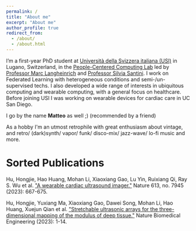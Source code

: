 ```yaml
---
permalink: /
title: "About me"
excerpt: "About me"
author_profile: true
redirect_from: 
  - /about/
  - /about.html
---
```


I’m a first-year PhD student at [Università della Svizzera italiana (USI)](https://www.usi.ch/it) in Lugano, Switzerland, in the [People-Centered Computing Lab](https://pc.inf.usi.ch) led by [Professor Marc Langheinrich](https://pc.inf.usi.ch/team/langheinrich) and [Professor Silvia Santini](https://pc.inf.usi.ch/team/santini).
I work on Federated Learning with heterogeneous conditions and semi-/un-supervised techs.
I also developed a wide range of interests in ubiquitous computing and wearable computing, with a general focus on healthcare.
Before joining USI I was working on wearable devices for cardiac care in UC San Diego.

I go by the name **Matteo** as well ;) (recommended by a friend)

As a hobby I'm an utmost retrophile with great enthusiasm about vintage, and retro/ (dark)synth/ vapor/ funk/ disco-mix/ jazz-wave/ lo-fi music and more.


Sorted Publications
======
Hu, Hongjie, Hao Huang, Mohan Li, Xiaoxiang Gao, Lu Yin, Ruixiang Qi, Ray S. Wu et al. ["A wearable cardiac ultrasound imager."](https://www.nature.com/articles/s41586-022-05498-z) Nature 613, no. 7945 (2023): 667-675.

Hu, Hongjie, Yuxiang Ma, Xiaoxiang Gao, Dawei Song, Mohan Li, Hao Huang, Xuejun Qian et al. ["Stretchable ultrasonic arrays for the three-dimensional mapping of the modulus of deep tissue."](https://www.nature.com/articles/s41551-023-01038-w) Nature Biomedical Engineering (2023): 1-14.
